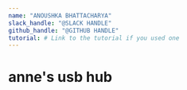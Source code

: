 ```yaml
---
name: "ANOUSHKA BHATTACHARYA"
slack_handle: "@SLACK HANDLE"
github_handle: "@GITHUB HANDLE"
tutorial: # Link to the tutorial if you used one
---
```


# anne's usb hub

<!-- Describe your board in 2-3 sentences. What are you making? What will it do? -->

<!-- How much is it going to cost? -->

<!-- Tell us a little bit about your design process. What were some challenges? What helped? ***Totally optional*** -->
